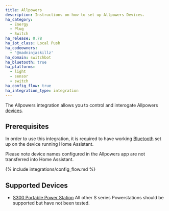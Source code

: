 ```yaml
---
title: Allpowers
description: Instructions on how to set up Allpowers Devices.
ha_category:
  - Energy
  - Plug
  - Switch
ha_release: 0.78
ha_iot_class: Local Push
ha_codeowners:
  - '@madninjaskillz'
ha_domain: switchbot
ha_bluetooth: true
ha_platforms:
  - light
  - sensor
  - switch
ha_config_flow: true
ha_integration_type: integration
---
```


The Allpowers integration allows you to control and interogate Allpowers [devices](http://iallpowers.com/).

## Prerequisites

In order to use this integration, it is required to have working [Bluetooth](/integrations/bluetooth) set up on the device running Home Assistant. 

Please note device names configured in the Allpowers app are not transferred into Home Assistant.

{% include integrations/config_flow.md %}

## Supported Devices

- [S300 Portable Power Station](https://uk.iallpowers.com/products/allpowers-300w-288wh-portable-power-station-s300)
All other S series Powerstations should be supported but have not been tested.